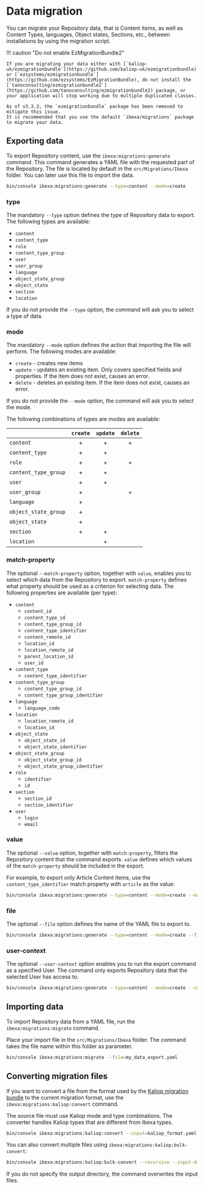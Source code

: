 # Data migration

You can migrate your Repository data, that is Content items, as well as Content Types, languages, Object states, Sections, etc.,
between installations by using the migration script.

!!! caution "Do not enable EzMigrationBundle2"

    If you are migrating your data either with [`kaliop-uk/ezmigrationbundle`](https://github.com/kaliop-uk/ezmigrationbundle) or [`ezsystems/ezmigrationbundle`](https://github.com/ezsystems/EzMigrationBundle), do not install the [`tanoconsulting/ezmigrationbundle2`](https://github.com/tanoconsulting/ezmigrationbundle2) package, or your application will stop working due to multiple duplicated classes.
    
    As of v3.3.3, the `ezmigrationbundle` package has been removed to mitigate this issue. 
    It is recommended that you use the default `ibexa/migrations` package to migrate your data.    

## Exporting data

To export Repository content, use the `ibexa:migrations:generate` command.
This command generates a YAML file with the requested part of the Repository.
The file is located by default in the `src/Migrations/Ibexa` folder.
You can later use this file to import the data.

``` bash
bin/console ibexa:migrations:generate --type=content --mode=create
```

### type

The mandatory `--type` option defines the type of Repository data to export.
The following types are available:

- `content`
- `content_type`
- `role`
- `content_type_group`
- `user`
- `user_group`
- `language`
- `object_state_group`
- `object_state`
- `section`
- `location`

If you do not provide the `--type` option, the command will ask you to select a type of data.

### mode

The mandatory `--mode` option defines the action that importing the file will perform.
The following modes are available:

- `create` - creates new items
- `update` - updates an existing item. Only covers specified fields and properties. If the item does not exist, causes an error.
- `delete` - deletes an existing item. If the item does not exist, causes an error.

If you do not provide the `--mode` option, the command will ask you to select the mode.

The following combinations of types are modes are available:

||`create`|`update`|`delete`|
|---|:---:|:---:|:---:|
|`content`|+|+|+|
|`content_type`|+|+||
|`role`|+|+|+|
|`content_type_group`|+|+||
|`user`|+|+||
|`user_group`|+||+|
|`language`|+|||
|`object_state_group`|+|||
|`object_state`|+|||
|`section`|+|+||
|`location`||+||

### match-property

The optional `--match-property` option, together with `value`, enables you to select which data from the Repository to export.
`match-property` defines what property should be used as a criterion for selecting data.
The following properties are available (per type):

- `content`
    - `content_id`
    - `content_type_id`
    - `content_type_group_id`
    - `content_type_identifier`
    - `content_remote_id`
    - `location_id`
    - `location_remote_id`
    - `parent_location_id`
    - `user_id`
- `content_type`
    - `content_type_identifier`
- `content_type_group`
    - `content_type_group_id`
    - `content_type_group_identifier`
- `language`
    - `language_code`
- `location`
    - `location_remote_id`
    - `location_id`
- `object_state`
    - `object_state_id`
    - `object_state_identifier`
- `object_state_group`
    - `object_state_group_id`
    - `object_state_group_identifier`
- `role`
    - `identifier`
    - `id`
- `section`
    - `section_id`
    - `section_identifier`
- `user`
    - `login`
    - `email`

### value

The optional `--value` option, together with `match-property`, filters the Repository content that the command exports.
`value` defines which values of the `match-property` should be included in the export.

For example, to export only Article Content items, use the `content_type_identifier` match property with `article` as the value:

``` bash
bin/console ibexa:migrations:generate --type=content --mode=create --match-property=content_type_identifier --value=article
```

### file

The optional `--file` option defines the name of the YAML file to export to.

``` bash
bin/console ibexa:migrations:generate --type=content --mode=create --file=my_data_export.yaml
```

### user-context

The optional `--user-context` option enables you to run the export command as a specified User.
The command only exports Repository data that the selected User has access to.

``` bash
bin/console ibexa:migrations:generate --type=content --mode=create --user-context=jessica_andaya
```

## Importing data

To import Repository data from a YAML file, run the `ibexa:migrations:migrate` command.

Place your import file in the `src/Migrations/Ibexa` folder.
The command takes the file name within this folder as parameter.

``` bash
bin/console ibexa:migrations:migrate --file=my_data_export.yaml
```

## Converting migration files

If you want to convert a file from the format used by the [Kaliop migration bundle](https://github.com/kaliop-uk/ezmigrationbundle)
to the current migration format, use the `ibexa:migrations:kaliop:convert` command.

The source file must use Kaliop mode and type combinations.
The converter handles Kaliop types that are different from Ibexa types.

``` bash
bin/console ibexa:migrations:kaliop:convert --input=kaliop_format.yaml --output=ibexa_format.yaml
```

You can also convert multiple files using `ibexa:migrations:kaliop:bulk-convert`:

``` bash
bin/console ibexa:migrations:kaliop:bulk-convert --recursive --input-directory=kaliop_files --output-directory=ibexa_files
```

If you do not specify the output directory, the command overwrites the input files.
